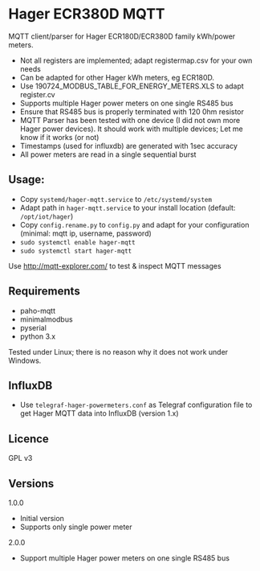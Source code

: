 # Hager ECR380D MQTT
MQTT client/parser for Hager ECR180D/ECR380D family kWh/power meters.
- Not all registers are implemented; adapt registermap.csv for your own needs
- Can be adapted for other Hager kWh meters, eg ECR180D.
- Use 190724_MODBUS_TABLE_FOR_ENERGY_METERS.XLS to adapt register.cv
- Supports multiple Hager power meters on one single RS485 bus
- Ensure that RS485 bus is properly terminated with 120 0hm resistor
- MQTT Parser has been tested with one device (I did not own more Hager power devices). It should work with multiple devices; Let me know if it works (or not)
- Timestamps (used for influxdb) are generated with 1sec accuracy
- All power meters are read in a single sequential burst

## Usage:
* Copy `systemd/hager-mqtt.service` to `/etc/systemd/system`
* Adapt path in `hager-mqtt.service` to your install location (default: `/opt/iot/hager`)
* Copy `config.rename.py` to `config.py` and adapt for your configuration (minimal: mqtt ip, username, password)
* `sudo systemctl enable hager-mqtt`
* `sudo systemctl start hager-mqtt`

Use
http://mqtt-explorer.com/
to test & inspect MQTT messages

## Requirements
* paho-mqtt
* minimalmodbus
* pyserial
* python 3.x

Tested under Linux; there is no reason why it does not work under Windows.

## InfluxDB
* Use `telegraf-hager-powermeters.conf` as Telegraf configuration file to get Hager MQTT data into InfluxDB (version 1.x)

## Licence
GPL v3

## Versions
1.0.0
* Initial version
* Supports only single power meter

2.0.0
* Support multiple Hager power meters on one single RS485 bus


